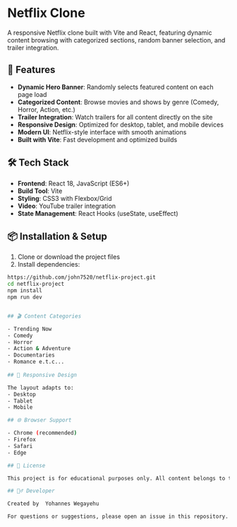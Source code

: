 # Netflix Clone

A responsive Netflix clone built with Vite and React, featuring dynamic content browsing with categorized sections, random banner selection, and trailer integration.

## 🚀 Features

- **Dynamic Hero Banner**: Randomly selects featured content on each page load
- **Categorized Content**: Browse movies and shows by genre (Comedy, Horror, Action, etc.)
- **Trailer Integration**: Watch trailers for all content directly on the site
- **Responsive Design**: Optimized for desktop, tablet, and mobile devices
- **Modern UI**: Netflix-style interface with smooth animations
- **Built with Vite**: Fast development and optimized builds

## 🛠️ Tech Stack

- **Frontend**: React 18, JavaScript (ES6+)
- **Build Tool**: Vite
- **Styling**: CSS3 with Flexbox/Grid
- **Video**: YouTube trailer integration
- **State Management**: React Hooks (useState, useEffect)

## 📦 Installation & Setup

1. Clone or download the project files 
2. Install dependencies:
```bash
https://github.com/john7520/netflix-project.git
cd netflix-project
npm install
npm run dev


## 🎬 Content Categories

- Trending Now
- Comedy
- Horror
- Action & Adventure
- Documentaries
- Romance e.t.c...
  
## 📱 Responsive Design

The layout adapts to:
- Desktop 
- Tablet 
- Mobile 

## 🌐 Browser Support

- Chrome (recommended)
- Firefox
- Safari
- Edge

## 📜 License

This project is for educational purposes only. All content belongs to their respective owners.

## 🙋‍♂️ Developer

Created by  Yohannes Wegayehu

For questions or suggestions, please open an issue in this repository.

